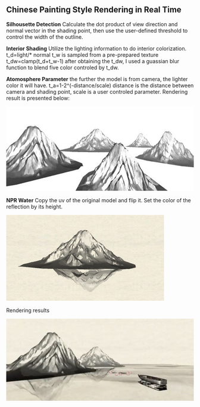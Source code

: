 Chinese Painting Style Rendering in Real Time
-----------

**Silhousette Detection**
Calculate the dot product of view direction and normal vector in the shading point, then use the user-defined threshold to control the width of the outline.

**Interior Shading**
Utilize the lighting information to do interior colorization. 
t_d=light/* normal
t_w is sampled from a pre-prepared texture 
t_dw=clamp(t_d+t_w-1)
after obtaining the t_dw, I used a guassian blur function to blend five color controled by t_dw.

**Atomosphere Parameter**
the further the model is from camera, the lighter color it will have. 
t_a=1-2^(-distance/scale)
distance is the distance between camera and shading point, scale is a user controled parameter.
Rendering result is presented below:

![image](https://github.com/Britjeans/ChinesePaintingStyleRendering/raw/master/images/depth.jpg)

**NPR Water**
Copy the uv of the original model and flip it. Set the color of the reflection by its height.

![image](https://github.com/Britjeans/ChinesePaintingStyleRendering/raw/master/images/reflection.jpg)

Rendering results

![image](https://github.com/Britjeans/ChinesePaintingStyleRendering/raw/master/images/captured.jpg)
